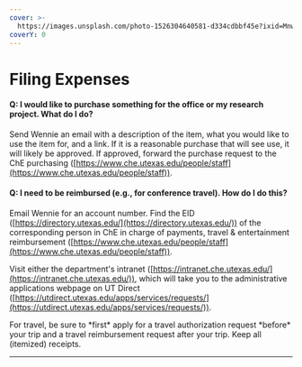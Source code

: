 ```yaml
---
cover: >-
  https://images.unsplash.com/photo-1526304640581-d334cdbbf45e?ixid=MnwxMjA3fDB8MHxwaG90by1wYWdlfHx8fGVufDB8fHx8&ixlib=rb-1.2.1&auto=format&fit=crop&w=2970&q=80
coverY: 0
---
```


# Filing Expenses

#### **Q: I would like to purchase something for the office or my research project. What do I do?**

Send Wennie an email with a description of the item, what you would like to use the item for, and a link. If it is a reasonable purchase that will see use, it will likely be approved. If approved, forward the purchase request to the ChE purchasing ([https://www.che.utexas.edu/people/staff](https://www.che.utexas.edu/people/staff)).

#### **Q: I need to be reimbursed (e.g., for conference travel). How do I do this?**

Email Wennie for an account number. Find the EID ([https://directory.utexas.edu/](https://directory.utexas.edu/)) of the corresponding person in ChE in charge of payments, travel & entertainment reimbursement ([https://www.che.utexas.edu/people/staff](https://www.che.utexas.edu/people/staff)).

Visit either the department's intranet ([https://intranet.che.utexas.edu/](https://intranet.che.utexas.edu/)), which will take you to the  administrative applications webpage on UT Direct ([https://utdirect.utexas.edu/apps/services/requests/](https://utdirect.utexas.edu/apps/services/requests/)).

For travel, be sure to \*first\* apply for a travel authorization request \*before\* your trip and a travel reimbursement request after your trip. Keep all (itemized) receipts.&#x20;

****
